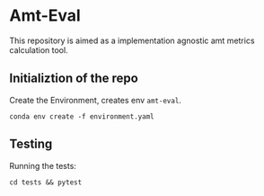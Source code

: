 # Amt-Eval
This repository is aimed as a implementation agnostic amt metrics calculation tool.

## Initializtion of the repo
Create the Environment, creates env `amt-eval`. 
```shell
conda env create -f environment.yaml
```

## Testing
Running the tests:
```shell
cd tests && pytest
```